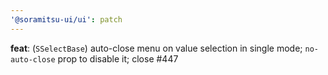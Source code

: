 ```yaml
---
'@soramitsu-ui/ui': patch
---
```


**feat**: (`SSelectBase`) auto-close menu on value selection in single mode; `no-auto-close` prop to disable it; close #447
